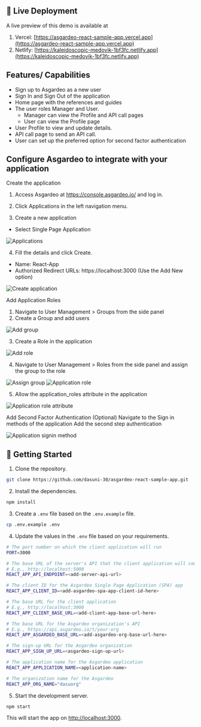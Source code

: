## 👀 Live Deployment

A live preview of this demo is available at
1. Vercel: [https://asgardeo-react-sample-app.vercel.app](https://asgardeo-react-sample-app.vercel.app)
2. Netlify: [https://kaleidoscopic-medovik-1bf3fc.netlify.app](https://kaleidoscopic-medovik-1bf3fc.netlify.app)

## Features/ Capabilities

- Sign up to Asgardeo as a new user 
- Sign In and Sign Out of the application
- Home page with the references and guides
- The user roles Manager and User.
  - Manager can view the Profile and API call pages
  - User can view the Profile page
- User Profile to view and update details.
- API call page to send an API call.
- User can set up the preferred option for second factor authentication

## Configure Asgardeo to integrate with your application

Create the application

1. Access Asgardeo at https://console.asgardeo.io/ and log in.

2. Click Applications in the left navigation menu.

3. Create a new application
- Select Single Page Application

<img src="./src/images/docs/applications.png" alt="Applications" title="Applications">

4. Fill the details and click Create.
- Name: React-App
- Authorized Redirect URLs: https://localhost:3000 (Use the Add New option)

<img src="./src/images/docs/create-application.png" alt="Create application" title="Create application">

Add Application Roles

1. Navigate to  User Management > Groups from the side panel
2. Create a Group and add users

<img src="./src/images/docs/add-group.png" alt="Add group" title="Add group">

3. Create a Role in the application

<img src="./src/images/docs/create-role.png" alt="Add role" title="Add role">

4. Navigate to  User Management > Roles from the side panel and assign the group to the role

<img src="./src/images/docs/assign-group.png" alt="Assign group" title="Assign group">

<img src="./src/images/docs/application-role.png" alt="Application role" title="Application role">

5. Allow the application_roles attribute in the application

<img src="./src/images/docs/application-roles-attribute.png" alt="Application role attribute" title="Application role attribute">

Add Second Factor Authentication (Optional)
Navigate to the Sign in methods of the application
Add the second step authentication

<img src="./src/images/docs/application-sign-in-method.png" alt="Application signin method" title="Application signin method">



## 🚀 Getting Started

1. Clone the repository.

```bash
git clone https://github.com/dasuni-30/asgardeo-react-sample-app.git
```

2. Install the dependencies.

```bash
npm install
```

3. Create a `.env` file based on the `.env.example` file.

```bash
cp .env.example .env
```

4. Update the values in the `.env` file based on your requirements.

```bash
# The port number on which the client application will run
PORT=3000

# The base URL of the server's API that the client application will communicate with
# E.g., http://localhost:5000
REACT_APP_API_ENDPOINT=<add-server-api-url>

# The client ID for the Asgardeo Single Page Application (SPA) app
REACT_APP_CLIENT_ID=<add-asgardeo-spa-app-client-id-here>

# The base URL for the client application
# E.g., http://localhost:3000
REACT_APP_CLIENT_BASE_URL=<add-client-app-base-url-here>

# The base URL for the Asgardeo organization's API
# E.g., https://api.asgardeo.io/t/your-org
REACT_APP_ASGARDEO_BASE_URL=<add-asgardeo-org-base-url-here>

# The sign-up URL for the Asgardeo organization
REACT_APP_SIGN_UP_URL=<asgardeo-sign-up-url>

# The application name for the Asgardeo application
REACT_APP_APPLICATION_NAME=<application-name>

# The organization name for the Asgardeo
REACT_APP_ORG_NAME="dasuorg"

```

5. Start the development server.

```bash
npm start
```

This will start the app on [http://localhost:3000](http://localhost:3000).
